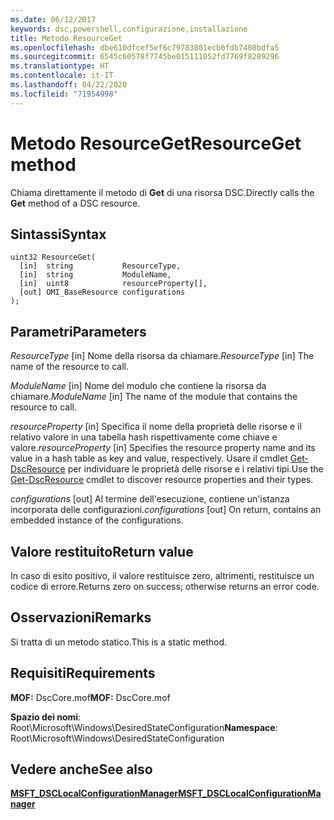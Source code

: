```yaml
---
ms.date: 06/12/2017
keywords: dsc,powershell,configurazione,installazione
title: Metodo ResourceGet
ms.openlocfilehash: dbe610dfcef5ef6c79783801ecb6fdb7408bdfa5
ms.sourcegitcommit: 6545c60578f7745be015111052fd7769f8289296
ms.translationtype: HT
ms.contentlocale: it-IT
ms.lasthandoff: 04/22/2020
ms.locfileid: "71954998"
---
```

# <a name="resourceget-method"></a><span data-ttu-id="c39b8-103">Metodo ResourceGet</span><span class="sxs-lookup"><span data-stu-id="c39b8-103">ResourceGet method</span></span>

<span data-ttu-id="c39b8-104">Chiama direttamente il metodo di **Get** di una risorsa DSC.</span><span class="sxs-lookup"><span data-stu-id="c39b8-104">Directly calls the **Get** method of a DSC resource.</span></span>

## <a name="syntax"></a><span data-ttu-id="c39b8-105">Sintassi</span><span class="sxs-lookup"><span data-stu-id="c39b8-105">Syntax</span></span>

```mof
uint32 ResourceGet(
  [in]  string           ResourceType,
  [in]  string           ModuleName,
  [in]  uint8            resourceProperty[],
  [out] OMI_BaseResource configurations
);
```

## <a name="parameters"></a><span data-ttu-id="c39b8-106">Parametri</span><span class="sxs-lookup"><span data-stu-id="c39b8-106">Parameters</span></span>

<span data-ttu-id="c39b8-107">*ResourceType* \[in\] Nome della risorsa da chiamare.</span><span class="sxs-lookup"><span data-stu-id="c39b8-107">*ResourceType* \[in\] The name of the resource to call.</span></span>

<span data-ttu-id="c39b8-108">*ModuleName* \[in\] Nome del modulo che contiene la risorsa da chiamare.</span><span class="sxs-lookup"><span data-stu-id="c39b8-108">*ModuleName* \[in\] The name of the module that contains the resource to call.</span></span>

<span data-ttu-id="c39b8-109">*resourceProperty* \[in\] Specifica il nome della proprietà delle risorse e il relativo valore in una tabella hash rispettivamente come chiave e valore.</span><span class="sxs-lookup"><span data-stu-id="c39b8-109">*resourceProperty* \[in\] Specifies the resource property name and its value in a hash table as key and value, respectively.</span></span> <span data-ttu-id="c39b8-110">Usare il cmdlet [Get-DscResource](/powershell/module/PSDesiredStateConfiguration/Get-DscResource) per individuare le proprietà delle risorse e i relativi tipi.</span><span class="sxs-lookup"><span data-stu-id="c39b8-110">Use the [Get-DscResource](/powershell/module/PSDesiredStateConfiguration/Get-DscResource) cmdlet to discover resource properties and their types.</span></span>

<span data-ttu-id="c39b8-111">*configurations* \[out\] Al termine dell'esecuzione, contiene un'istanza incorporata delle configurazioni.</span><span class="sxs-lookup"><span data-stu-id="c39b8-111">*configurations* \[out\] On return, contains an embedded instance of the configurations.</span></span>

## <a name="return-value"></a><span data-ttu-id="c39b8-112">Valore restituito</span><span class="sxs-lookup"><span data-stu-id="c39b8-112">Return value</span></span>

<span data-ttu-id="c39b8-113">In caso di esito positivo, il valore restituisce zero, altrimenti, restituisce un codice di errore.</span><span class="sxs-lookup"><span data-stu-id="c39b8-113">Returns zero on success; otherwise returns an error code.</span></span>

## <a name="remarks"></a><span data-ttu-id="c39b8-114">Osservazioni</span><span class="sxs-lookup"><span data-stu-id="c39b8-114">Remarks</span></span>

<span data-ttu-id="c39b8-115">Si tratta di un metodo statico.</span><span class="sxs-lookup"><span data-stu-id="c39b8-115">This is a static method.</span></span>

## <a name="requirements"></a><span data-ttu-id="c39b8-116">Requisiti</span><span class="sxs-lookup"><span data-stu-id="c39b8-116">Requirements</span></span>

<span data-ttu-id="c39b8-117">**MOF:** DscCore.mof</span><span class="sxs-lookup"><span data-stu-id="c39b8-117">**MOF:** DscCore.mof</span></span>

<span data-ttu-id="c39b8-118">**Spazio dei nomi**: Root\Microsoft\Windows\DesiredStateConfiguration</span><span class="sxs-lookup"><span data-stu-id="c39b8-118">**Namespace**: Root\Microsoft\Windows\DesiredStateConfiguration</span></span>

## <a name="see-also"></a><span data-ttu-id="c39b8-119">Vedere anche</span><span class="sxs-lookup"><span data-stu-id="c39b8-119">See also</span></span>

[<span data-ttu-id="c39b8-120">**MSFT_DSCLocalConfigurationManager**</span><span class="sxs-lookup"><span data-stu-id="c39b8-120">**MSFT_DSCLocalConfigurationManager**</span></span>](msft-dsclocalconfigurationmanager.md)
